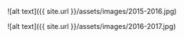 ![alt text]({{ site.url }}/assets/images/2015-2016.jpg)



![alt text]({{ site.url }}/assets/images/2016-2017.jpg)


